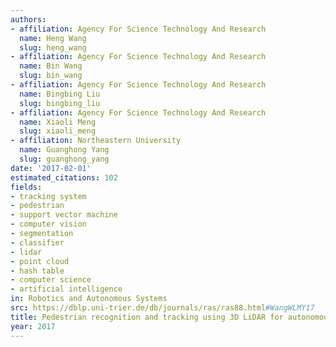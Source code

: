 ```yaml
---
authors:
- affiliation: Agency For Science Technology And Research
  name: Heng Wang
  slug: heng_wang
- affiliation: Agency For Science Technology And Research
  name: Bin Wang
  slug: bin_wang
- affiliation: Agency For Science Technology And Research
  name: Bingbing Liu
  slug: bingbing_liu
- affiliation: Agency For Science Technology And Research
  name: Xiaoli Meng
  slug: xiaoli_meng
- affiliation: Northeastern University
  name: Guanghong Yang
  slug: guanghong_yang
date: '2017-02-01'
estimated_citations: 102
fields:
- tracking system
- pedestrian
- support vector machine
- computer vision
- segmentation
- classifier
- lidar
- point cloud
- hash table
- computer science
- artificial intelligence
in: Robotics and Autonomous Systems
src: https://dblp.uni-trier.de/db/journals/ras/ras88.html#WangWLMY17
title: Pedestrian recognition and tracking using 3D LiDAR for autonomous vehicle
year: 2017
---
```

